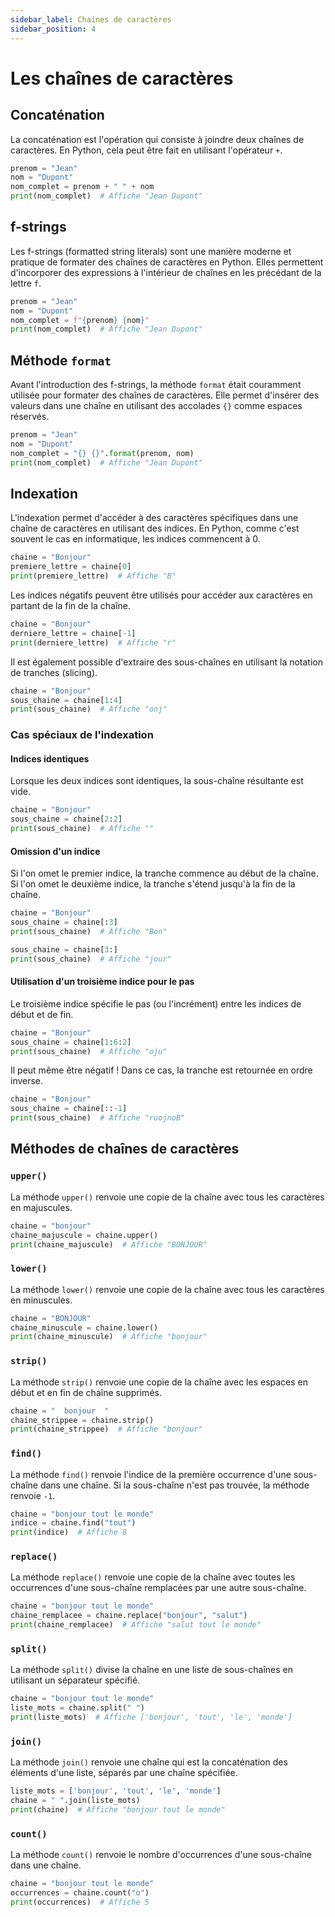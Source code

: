```yaml
---
sidebar_label: Chaines de caractères
sidebar_position: 4
---
```


# Les chaînes de caractères

## Concaténation
La concaténation est l'opération qui consiste à joindre deux chaînes de caractères. En Python, cela peut être fait en utilisant l'opérateur `+`.


```python
prenom = "Jean"
nom = "Dupont"
nom_complet = prenom + " " + nom
print(nom_complet)  # Affiche "Jean Dupont"
```

## f-strings
Les f-strings (formatted string literals) sont une manière moderne et pratique de formater des chaînes de caractères en Python. Elles permettent d'incorporer des expressions à l'intérieur de chaînes en les précédant de la lettre `f`.


```python
prenom = "Jean"
nom = "Dupont"
nom_complet = f"{prenom} {nom}"
print(nom_complet)  # Affiche "Jean Dupont"
```

## Méthode `format`
Avant l'introduction des f-strings, la méthode `format` était couramment utilisée pour formater des chaînes de caractères. Elle permet d'insérer des valeurs dans une chaîne en utilisant des accolades `{}` comme espaces réservés.


```python
prenom = "Jean"
nom = "Dupont"
nom_complet = "{} {}".format(prenom, nom)
print(nom_complet)  # Affiche "Jean Dupont"
```

## Indexation
L'indexation permet d'accéder à des caractères spécifiques dans une chaîne de caractères en utilisant des indices. En Python, comme c'est souvent le cas en informatique, les indices commencent à 0.


```python
chaine = "Bonjour"
premiere_lettre = chaine[0]
print(premiere_lettre)  # Affiche "B"
```

Les indices négatifs peuvent être utilisés pour accéder aux caractères en partant de la fin de la chaîne.


```python
chaine = "Bonjour"
derniere_lettre = chaine[-1]
print(derniere_lettre)  # Affiche "r"
```

Il est également possible d'extraire des sous-chaînes en utilisant la notation de tranches (slicing).


```python
chaine = "Bonjour"
sous_chaine = chaine[1:4]
print(sous_chaine)  # Affiche "onj"
```

### Cas spéciaux de l'indexation

#### Indices identiques
Lorsque les deux indices sont identiques, la sous-chaîne résultante est vide.


```python
chaine = "Bonjour"
sous_chaine = chaine[2:2]
print(sous_chaine)  # Affiche ""
```

#### Omission d'un indice
Si l'on omet le premier indice, la tranche commence au début de la chaîne. Si
l'on omet le deuxième indice, la tranche s'étend jusqu'à la fin de la chaîne.

```python
chaine = "Bonjour"
sous_chaine = chaine[:3]
print(sous_chaine)  # Affiche "Bon"

sous_chaine = chaine[3:]
print(sous_chaine)  # Affiche "jour"
```

#### Utilisation d'un troisième indice pour le pas
Le troisième indice spécifie le pas (ou l'incrément) entre les indices de début
et de fin.

```python
chaine = "Bonjour"
sous_chaine = chaine[1:6:2]
print(sous_chaine)  # Affiche "oju"
```

Il peut même être négatif ! Dans ce cas, la tranche est retournée en ordre
inverse.

```python
chaine = "Bonjour"
sous_chaine = chaine[::-1]
print(sous_chaine)  # Affiche "ruojnoB"
```

## Méthodes de chaînes de caractères

### `upper()`
La méthode `upper()` renvoie une copie de la chaîne avec tous les caractères en majuscules.

```python
chaine = "bonjour"
chaine_majuscule = chaine.upper()
print(chaine_majuscule)  # Affiche "BONJOUR"
```

### `lower()`
La méthode `lower()` renvoie une copie de la chaîne avec tous les caractères en minuscules.

```python
chaine = "BONJOUR"
chaine_minuscule = chaine.lower()
print(chaine_minuscule)  # Affiche "bonjour"
```

### `strip()`
La méthode `strip()` renvoie une copie de la chaîne avec les espaces en début et en fin de chaîne supprimés.

```python
chaine = "  bonjour  "
chaine_strippee = chaine.strip()
print(chaine_strippee)  # Affiche "bonjour"
```

### `find()`
La méthode `find()` renvoie l'indice de la première occurrence d'une sous-chaîne dans une chaîne. Si la sous-chaîne n'est pas trouvée, la méthode renvoie `-1`.

```python
chaine = "bonjour tout le monde"
indice = chaine.find("tout")
print(indice)  # Affiche 8
```

### `replace()`
La méthode `replace()` renvoie une copie de la chaîne avec toutes les occurrences d'une sous-chaîne remplacées par une autre sous-chaîne.

```python
chaine = "bonjour tout le monde"
chaine_remplacee = chaine.replace("bonjour", "salut")
print(chaine_remplacee)  # Affiche "salut tout le monde"
```

### `split()`
La méthode `split()` divise la chaîne en une liste de sous-chaînes en utilisant un séparateur spécifié.

```python
chaine = "bonjour tout le monde"
liste_mots = chaine.split(" ")
print(liste_mots)  # Affiche ['bonjour', 'tout', 'le', 'monde']
```

### `join()`
La méthode `join()` renvoie une chaîne qui est la concaténation des éléments d'une liste, séparés par une chaîne spécifiée.

```python
liste_mots = ['bonjour', 'tout', 'le', 'monde']
chaine = " ".join(liste_mots)
print(chaine)  # Affiche "bonjour tout le monde"
```

### `count()`
La méthode `count()` renvoie le nombre d'occurrences d'une sous-chaîne dans une chaîne.

```python
chaine = "bonjour tout le monde"
occurrences = chaine.count("o")
print(occurrences)  # Affiche 5
```
